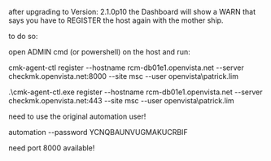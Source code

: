 after upgrading to Version: 2.1.0p10 the Dashboard will show a WARN that says you have to REGISTER the host again with the mother ship.

to do so:

open ADMIN cmd (or powershell) on the host and run:

cmk-agent-ctl register --hostname rcm-db01e1.openvista.net --server checkmk.openvista.net:8000 --site msc --user openvista\patrick.lim

.\cmk-agent-ctl.exe register --hostname rcm-db01e1.openvista.net --server checkmk.openvista.net:443 --site msc --user openvista\patrick.lim

need to use the original automation user!

automation --password YCNQBAUNVUGMAKUCRBIF

need port 8000 available!
